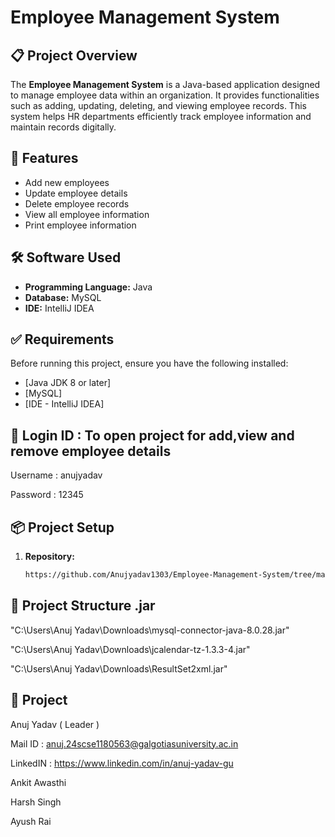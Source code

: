 # Employee Management System

## 📋 Project Overview

The **Employee Management System** is a Java-based application designed to manage employee data within an organization. It provides functionalities such as adding, updating, deleting, and viewing employee records. This system helps HR departments efficiently track employee information and maintain records digitally.

## 🚀 Features

- Add new employees
- Update employee details
- Delete employee records
- View all employee information
- Print employee information

## 🛠️ Software Used

- **Programming Language:** Java
- **Database:** MySQL 
- **IDE:** IntelliJ IDEA 
## ✅ Requirements

Before running this project, ensure you have the following installed:

- [Java JDK 8 or later]
- [MySQL]
- [IDE - IntelliJ IDEA]

## 🔐 Login ID : To open project for add,view and remove employee details 
Username : anujyadav

Password : 12345 

## 📦 Project Setup

1. **Repository:**
   ```bash
   https://github.com/Anujyadav1303/Employee-Management-System/tree/main 

## 📁 Project Structure .jar 
"C:\Users\Anuj Yadav\Downloads\mysql-connector-java-8.0.28.jar"

"C:\Users\Anuj Yadav\Downloads\jcalendar-tz-1.3.3-4.jar"

"C:\Users\Anuj Yadav\Downloads\ResultSet2xml.jar"

## 🧔 Project 
 
 Anuj Yadav ( Leader ) 
  
  Mail ID : anuj.24scse1180563@galgotiasuniversity.ac.in 

  LinkedIN : https://www.linkedin.com/in/anuj-yadav-gu
 
 Ankit Awasthi

 Harsh Singh

 Ayush Rai
 
 

